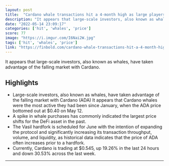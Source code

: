 ```yaml
---
layout: post
title:  "Cardano whale transactions hit a 4-month high as large players buy the dip"
description: "It appears that large-scale investors, also known as whales, have taken advantage of the falling market with Cardano."
date: "2022-05-14 23:09:17"
categories: ['hit', 'whales', 'price']
score: 77
image: "https://i.imgur.com/I6Nai2W.jpg"
tags: ['hit', 'whales', 'price']
link: "https://finbold.com/cardano-whale-transactions-hit-a-4-month-high-as-large-players-buy-the-dip/"
---
```


It appears that large-scale investors, also known as whales, have taken advantage of the falling market with Cardano.

## Highlights

- Large-scale investors, also known as whales, have taken advantage of the falling market with Cardano (ADA) It appears that Cardano whales were the most active they had been since January, when the ADA price bottomed out at $0.40 on May 12.
- A spike in whale purchases has commonly indicated the largest price shifts for the DeFi asset in the past.
- The Vasil hardfork is scheduled for June with the intention of expanding the protocol and significantly increasing its transaction throughput, volume, and liquidity, as historical data indicates that the price of ADA often increases prior to a hardfork.
- Currently, Cardano is trading at $0.545, up 19.26% in the last 24 hours and down 30.53% across the last week.

---
